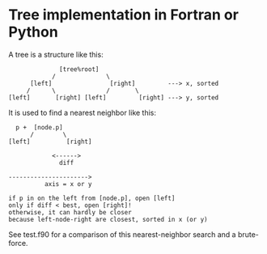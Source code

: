 
# Tree implementation in Fortran or Python

A tree is a structure like this:

```
              [tree%root]                                 
            /              \                              
      [left]                [right]         ---> x, sorted
     /      \              /       \                      
[left]       [right] [left]         [right] ---> y, sorted

```
It is used to find a nearest neighbor like this:

```
  p +  [node.p]        
      /        \       
[left]          [right]
                       
            <------>   
              diff     
                       
---------------------->
          axis = x or y

if p in on the left from [node.p], open [left]
only if diff < best, open [right]!
otherwise, it can hardly be closer
because left-node-right are closest, sorted in x (or y)
```
See test.f90 for a comparison of this nearest-neighbor search and a brute-force.

